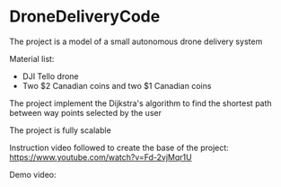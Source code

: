 # DroneDeliveryCode
The project is a model of a small autonomous drone delivery system

Material list:
  - DJI Tello drone
  - Two $2 Canadian coins and two $1 Canadian coins

The project implement the Dijkstra's algorithm to find the shortest path between way points selected by the user

The project is fully scalable

Instruction video followed to create the base of the project: https://www.youtube.com/watch?v=Fd-2vjMqr1U

Demo video: 
